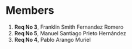 <!-- SAMPLE CHALLENGE 3 -->
# Members

1. **Req No 3**, Franklin Smith Fernandez Romero
1. **Req No 5**, Manuel Santiago Prieto Hernández
1. **Req No 4**, Pablo Arango Muriel